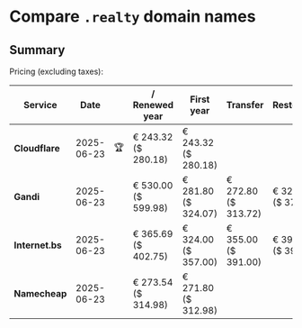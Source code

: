 # Compare `.realty` domain names

## Summary

Pricing (excluding taxes):

| Service | Date |  | / Renewed year | First year | Transfer | Restoration |
|--|--|--|--|--|--|--|
| **Cloudflare** | 2025-06-23 | 🏆 | € 243.32<br>($ 280.18) | € 243.32<br>($ 280.18) |  |  |
| **Gandi** | 2025-06-23 |  | € 530.00<br>($ 599.98) | € 281.80<br>($ 324.07) | € 272.80<br>($ 313.72) | € 325.30<br>($ 374.09) |
| **Internet.bs** | 2025-06-23 |  | € 365.69<br>($ 402.75) | € 324.00<br>($ 357.00) | € 355.00<br>($ 391.00) | € 396.09<br>($ 391.79) |
| **Namecheap** | 2025-06-23 |  | € 273.54<br>($ 314.98) | € 271.80<br>($ 312.98) |  |  |
